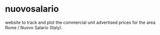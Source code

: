 # nuovosalario

website to track and plot the commercial unit advertised prices for the area Rome / Nuovo Salario (Italy). 
